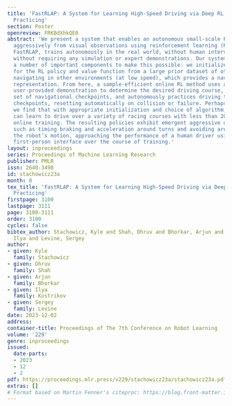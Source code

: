 ```yaml
---
title: 'FastRLAP: A System for Learning High-Speed Driving via Deep RL and Autonomous
  Practicing'
section: Poster
openreview: FRKBdXhkQE0
abstract: 'We present a system that enables an autonomous small-scale RC car to drive
  aggressively from visual observations using reinforcement learning (RL). Our system,
  FastRLAP, trains autonomously in the real world, without human interventions, and
  without requiring any simulation or expert demonstrations. Our system integrates
  a number of important components to make this possible: we initialize the representations
  for the RL policy and value function from a large prior dataset of other robots
  navigating in other environments (at low speed), which provides a navigation-relevant
  representation. From here, a sample-efficient online RL method uses a single low-speed
  user-provided demonstration to determine the desired driving course, extracts a
  set of navigational checkpoints, and autonomously practices driving through these
  checkpoints, resetting automatically on collision or failure. Perhaps surprisingly,
  we find that with appropriate initialization and choice of algorithm, our system
  can learn to drive over a variety of racing courses with less than 20 minutes of
  online training. The resulting policies exhibit emergent aggressive driving skills,
  such as timing braking and acceleration around turns and avoiding areas which impede
  the robot’s motion, approaching the performance of a human driver using a similar
  first-person interface over the course of training.'
layout: inproceedings
series: Proceedings of Machine Learning Research
publisher: PMLR
issn: 2640-3498
id: stachowicz23a
month: 0
tex_title: 'FastRLAP: A System for Learning High-Speed Driving via Deep RL and Autonomous
  Practicing'
firstpage: 3100
lastpage: 3111
page: 3100-3111
order: 3100
cycles: false
bibtex_author: Stachowicz, Kyle and Shah, Dhruv and Bhorkar, Arjun and Kostrikov,
  Ilya and Levine, Sergey
author:
- given: Kyle
  family: Stachowicz
- given: Dhruv
  family: Shah
- given: Arjun
  family: Bhorkar
- given: Ilya
  family: Kostrikov
- given: Sergey
  family: Levine
date: 2023-12-02
address:
container-title: Proceedings of The 7th Conference on Robot Learning
volume: '229'
genre: inproceedings
issued:
  date-parts:
  - 2023
  - 12
  - 2
pdf: https://proceedings.mlr.press/v229/stachowicz23a/stachowicz23a.pdf
extras: []
# Format based on Martin Fenner's citeproc: https://blog.front-matter.io/posts/citeproc-yaml-for-bibliographies/
---
```

